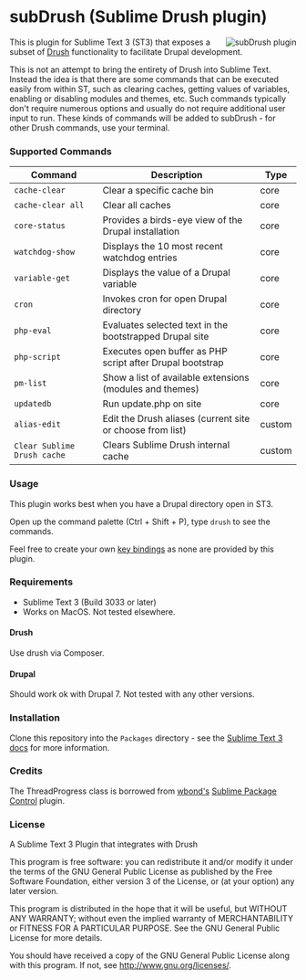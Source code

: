 subDrush (Sublime Drush plugin)
===============================
<img src="http://designhammer.com/sites/default/files/subdrush-package.png" align="right" alt="subDrush plugin">

This is plugin for Sublime Text 3 (ST3) that exposes a subset of [Drush](https://drupal.org/project/drush) functionality to facilitate Drupal development.

This is not an attempt to bring the entirety of Drush into Sublime Text. Instead the idea is that there are some commands that can be executed easily from within ST, such as clearing caches, getting values of variables, enabling or disabling modules and themes, etc. Such commands typically don't require numerous options and usually do not require additional user input to run. These kinds of commands will be added to subDrush - for other Drush commands, use your terminal.

### Supported Commands

| Command                     | Description                                               | Type   |
|-----------------------------|-----------------------------------------------------------|--------|
| `cache-clear`               | Clear a specific cache bin                                | core   |
| `cache-clear all`           | Clear all caches                                          | core   |
| `core-status`               | Provides a birds-eye view of the Drupal installation      | core   |
| `watchdog-show`             | Displays the 10 most recent watchdog entries              | core   |
| `variable-get`              | Displays the value of a Drupal variable                   | core   |
| `cron`                      | Invokes cron for open Drupal directory                    | core   |
| `php-eval`                  | Evaluates selected text in the bootstrapped Drupal site   | core   |
| `php-script`                | Executes open buffer as PHP script after Drupal bootstrap | core   |
| `pm-list`                   | Show a list of available extensions (modules and themes)  | core   |
| `updatedb`                  | Run update.php on site                                    | core   |
| `alias-edit`                | Edit the Drush aliases (current site or choose from list) | custom |
| `Clear Sublime Drush cache` | Clears Sublime Drush internal cache                       | custom |


### Usage

This plugin works best when you have a Drupal directory open in ST3.

Open up the command palette (Ctrl + Shift + P), type `drush` to see the commands.

Feel free to create your own [key bindings](http://docs.sublimetext.info/en/latest/reference/key_bindings.html) as none are provided by this plugin.

### Requirements

- Sublime Text 3 (Build 3033 or later)
- Works on MacOS.  Not tested elsewhere.

#### Drush

Use drush via Composer.

#### Drupal

Should work ok with Drupal 7. Not tested with any other versions.

### Installation

Clone this repository into the `Packages` directory - see the [Sublime Text 3 docs](http://www.sublimetext.com/docs/3/packages.html) for more information.

### Credits

The ThreadProgress class is borrowed from [wbond's](https://github.com/wbond) [Sublime Package Control](https://github.com/wbond/sublime_package_control) plugin.

### License

A Sublime Text 3 Plugin that integrates with Drush

This program is free software: you can redistribute it and/or modify
it under the terms of the GNU General Public License as published by
the Free Software Foundation, either version 3 of the License, or
(at your option) any later version.

This program is distributed in the hope that it will be useful,
but WITHOUT ANY WARRANTY; without even the implied warranty of
MERCHANTABILITY or FITNESS FOR A PARTICULAR PURPOSE.  See the
GNU General Public License for more details.

You should have received a copy of the GNU General Public License
along with this program.  If not, see <http://www.gnu.org/licenses/>.
